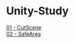 # Unity-Study
[01 - CutScene](https://github.com/mhoow6/Unity-Study/tree/main/Assets/01_Cutscene)  
[02 - SafeArea](https://github.com/mhoow6/Unity-Study/tree/main/Assets/02_SafeArea)  